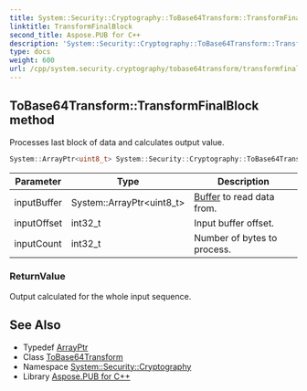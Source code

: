 ```yaml
---
title: System::Security::Cryptography::ToBase64Transform::TransformFinalBlock method
linktitle: TransformFinalBlock
second_title: Aspose.PUB for C++
description: 'System::Security::Cryptography::ToBase64Transform::TransformFinalBlock method. Processes last block of data and calculates output value in C++.'
type: docs
weight: 600
url: /cpp/system.security.cryptography/tobase64transform/transformfinalblock/
---
```

## ToBase64Transform::TransformFinalBlock method


Processes last block of data and calculates output value.

```cpp
System::ArrayPtr<uint8_t> System::Security::Cryptography::ToBase64Transform::TransformFinalBlock(System::ArrayPtr<uint8_t> inputBuffer, int32_t inputOffset, int32_t inputCount)
```


| Parameter | Type | Description |
| --- | --- | --- |
| inputBuffer | System::ArrayPtr\<uint8_t\> | [Buffer](../../../system/buffer/) to read data from. |
| inputOffset | int32_t | Input buffer offset. |
| inputCount | int32_t | Number of bytes to process. |

### ReturnValue

Output calculated for the whole input sequence.

## See Also

* Typedef [ArrayPtr](../../../system/arrayptr/)
* Class [ToBase64Transform](../)
* Namespace [System::Security::Cryptography](../../)
* Library [Aspose.PUB for C++](../../../)

